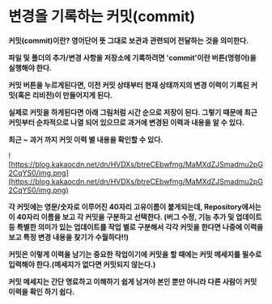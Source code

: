 # 변경을 기록하는 커밋(commit)

**커밋(commit)이란? 영어단어 뜻 그대로 보관과 관련되어 전달하는 것을 의미한다.**

**파일 및 폴더의 추가/변경 사항을 저장소에 기록하려면 'commit'이란 버튼(명령어)을 실행해야 한다.**

**커밋 버튼을 누르게된다면, 이전 커밋 상태부터 현재 상태까지의 변경 이력이 기록된 커밋(혹은 리비전)이 만들어지게 된다.**

**실제로 커밋을 하게된다면 아래 그림처럼 시간 순으로 저장이 된다. 그렇기 때문에 최근 커밋부터 순차적으로 나열 되어 있으므로 과거에 변경된 이력과 내용을 알 수 있다.**

**최근 ~ 과거 까지 커밋 이력 별 내용을 확인할 수 있다.**

![https://blog.kakaocdn.net/dn/HVDXs/btreCEbwfmg/MaMXdZJSmadmu2pG2CqYS0/img.png](https://blog.kakaocdn.net/dn/HVDXs/btreCEbwfmg/MaMXdZJSmadmu2pG2CqYS0/img.png)

**각 커밋에는 영문/숫자로 이루어진 40자리 고유이름이 붙게되는데, Repository에서는 이 40자리 이름을 보고 각 커밋을 구분하고 선택한다. (버그 수정, 기능 추가 및 업데이트 등 특별한 의미가 있는 업데이트를 작업 별로 구분해서 각각 커밋을 한다면 나중에 이력을 보고 특정 변경 내용을 찾기가 수월하다!!)**

**커밋은 이렇게 이력을 남기는 중요한 작업이기에 커밋을 할 때에는 커밋 메세지를 필수로 입력해야 한다.(메세지가 없다면 커밋되지 않는다.)**

**커밋 메세지는 간단 명료하고 이해하기 쉽게 남겨야 본인 뿐만 아니라 다른 사람이 커밋 이력을 확인 하기 쉽다.**